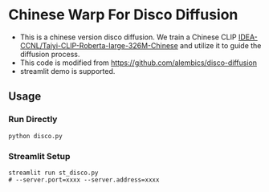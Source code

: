 # Chinese Warp For Disco Diffusion
- This is a chinese version disco diffusion. We train a Chinese CLIP [IDEA-CCNL/Taiyi-CLIP-Roberta-large-326M-Chinese](https://huggingface.co/IDEA-CCNL/Taiyi-CLIP-Roberta-large-326M-Chinese) and utilize it to guide the diffusion process. 
- This code is modified from https://github.com/alembics/disco-diffusion
- streamlit demo is supported.
## Usage
### Run Directly 
```
python disco.py
```

### Streamlit Setup
```
streamlit run st_disco.py
# --server.port=xxxx --server.address=xxxx
```
